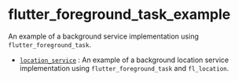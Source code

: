 # flutter_foreground_task_example

An example of a background service implementation using `flutter_foreground_task`.

* [`location_service`][1] : An example of a background location service implementation
  using `flutter_foreground_task` and `fl_location`.

[1]: /location_service
